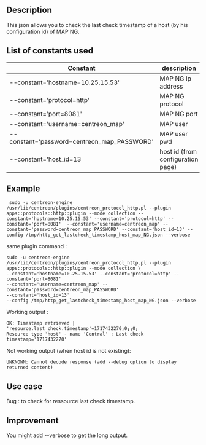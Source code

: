 ## Description ##
This json allows you to check the last check timestamp of a host (by his configuration id) of MAP NG.

## List of constants used ##
| Constant  | description |
| ------------- | ------------- |
|--constant='hostname=10.25.15.53' | MAP NG ip address  |
|--constant='protocol=http' | MAP NG protocol  |
|--constant='port=8081' | MAP NG port  |
|--constant='username=centreon_map'  | MAP user  |
|--constant='password=centreon_map_PASSWORD'  | MAP user pwd  |
|--constant='host_id=13  | host id (from configuration page)   |


## Example ##
````
 sudo -u centreon-engine /usr/lib/centreon/plugins/centreon_protocol_http.pl --plugin  apps::protocols::http::plugin --mode collection --constant='hostname=10.25.15.53' --constant='protocol=http' --constant='port=8081'  --constant='username=centreon_map' --constant='password=centreon_map_PASSWORD' --constant='host_id=13' --config /tmp/http_get_lastcheck_timestamp_host_map_NG.json --verbose
````
same plugin command :
````
sudo -u centreon-engine /usr/lib/centreon/plugins/centreon_protocol_http.pl --plugin apps::protocols::http::plugin --mode collection \
--constant='hostname=10.25.15.53' --constant='protocol=http' --constant='port=8081'
--constant='username=centreon_map' --constant='password=centreon_map_PASSWORD'
--constant='host_id=13'
--config /tmp/http_get_lastcheck_timestamp_host_map_NG.json --verbose
````
Working output : 

````
OK: Timestamp retrieved | 'resource.last_check.timestamp'=1717432270;0;;0;
Resource type 'host' - name 'Central' : Last check timestamp='1717432270'
````

Not working output (when host id is not existing):

````
UNKNOWN: Cannot decode response (add --debug option to display returned content) 
````
## Use case ##

Bug : to check for ressource last check timestamp.

## Improvement ##

You might add --verbose to get the long output.
